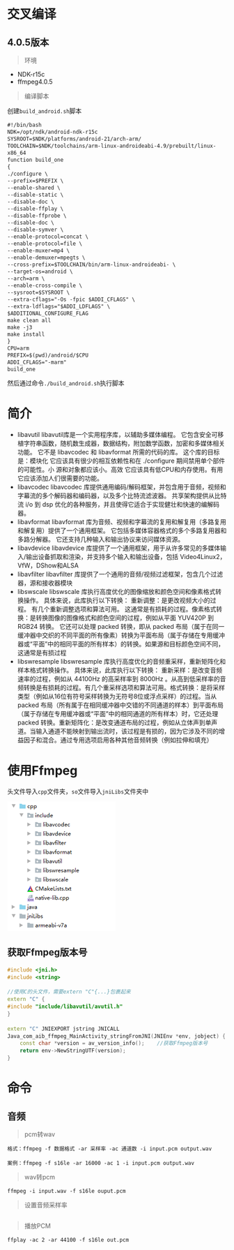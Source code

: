 # 交叉编译

## 4.0.5版本

> 环境

* NDK-r15c
* ffmpeg4.0.5

> 编译脚本

创建`build_android.sh`脚本

```shell
#!/bin/bash
NDK=/opt/ndk/android-ndk-r15c
SYSROOT=$NDK/platforms/android-21/arch-arm/
TOOLCHAIN=$NDK/toolchains/arm-linux-androideabi-4.9/prebuilt/linux-x86_64
function build_one
{
./configure \
--prefix=$PREFIX \
--enable-shared \
--disable-static \
--disable-doc \
--disable-ffplay \
--disable-ffprobe \
--disable-doc \
--disable-symver \
--enable-protocol=concat \
--enable-protocol=file \
--enable-muxer=mp4 \
--enable-demuxer=mpegts \
--cross-prefix=$TOOLCHAIN/bin/arm-linux-androideabi- \
--target-os=android \
--arch=arm \
--enable-cross-compile \
--sysroot=$SYSROOT \
--extra-cflags="-Os -fpic $ADDI_CFLAGS" \
--extra-ldflags="$ADDI_LDFLAGS" \
$ADDITIONAL_CONFIGURE_FLAG
make clean all
make -j3
make install
}
CPU=arm
PREFIX=$(pwd)/android/$CPU
ADDI_CFLAGS="-marm"
build_one
```

然后通过命令`./build_android.sh`执行脚本

# 简介

* libavutil
  libavutil库是一个实用程序库，以辅助多媒体编程。 它包含安全可移植字符串函数，随机数生成器，数据结构，附加数学函数，加密和多媒体相关功能。 它不是 libavcodec 和 libavformat 所需的代码的库。
  这个库的目标是：模块化 它应该具有很少的相互依赖性和在 ./configure 期间禁用单个部件的可能性。小 源和对象都应该小。高效 它应该具有低CPU和内存使用。有用 它应该添加人们很需要的功能。
* libavcodec
  libavcodec 库提供通用编码/解码框架，并包含用于音频，视频和字幕流的多个解码器和编码器，以及多个比特流滤波器。
  共享架构提供从比特流 i/o 到 dsp 优化的各种服务，并且使得它适合于实现健壮和快速的编解码器。
* libavformat
  libavformat 库为音频、视频和字幕流的复用和解复用（多路复用和解复用）提供了一个通用框架。 它包括多媒体容器格式的多个多路复用器和多路分解器。
  它还支持几种输入和输出协议来访问媒体资源。
* libavdevice
  libavdevice 库提供了一个通用框架，用于从许多常见的多媒体输入/输出设备抓取和渲染，并支持多个输入和输出设备，包括 Video4Linux2，VfW，DShow和ALSA
* libavfilter
  libavfilter 库提供了一个通用的音频/视频过滤框架，包含几个过滤器，源和接收器模块
* libswscale
  libswscale 库执行高度优化的图像缩放和颜色空间和像素格式转换操作。
  具体来说，此库执行以下转换：
  重新调整：是更改视频大小的过程。 有几个重新调整选项和算法可用。 这通常是有损耗的过程。像素格式转换：是转换图像的图像格式和颜色空间的过程，例如从平面 YUV420P 到 RGB24 转换。 它还可以处理 packed 转换，即从 packed 布局（属于在同一缓冲器中交织的不同平面的所有像素）转换为平面布局（属于存储在专用缓冲器或“平面”中的相同平面的所有样本）的转换。如果源和目标颜色空间不同，这通常是有损过程
* libswresample
  libswresample 库执行高度优化的音频重采样，重新矩阵化和样本格式转换操作。
  具体来说，此库执行以下转换：
  重新采样：是改变音频速率的过程，例如从 44100Hz 的高采样率到 8000Hz 。从高到低采样率的音频转换是有损耗的过程。有几个重采样选项和算法可用。格式转换：是将采样类型（例如从16位有符号采样转换为无符号8位或浮点采样）的过程。当从 packed 布局（所有属于在相同缓冲器中交错的不同通道的样本）到平面布局（属于存储在专用缓冲器或“平面”中的相同通道的所有样本）时，它还处理 packed 转换。重新矩阵化：是改变通道布局的过程，例如从立体声到单声道。当输入通道不能映射到输出流时，该过程是有损的，因为它涉及不同的增益因子和混合。通过专用选项启用各种其他音频转换（例如拉伸和填充）

# 使用Ffmpeg

头文件导入`cpp`文件夹，`so`文件导入`jniLibs`文件夹中

![](TIM截图20200302102633.png)

## 获取Ffmpeg版本号

```c++
#include <jni.h>
#include <string>

//使用C的头文件，需要extern "C"{...}包裹起来
extern "C" {
#include "include/libavutil/avutil.h"
}

extern "C" JNIEXPORT jstring JNICALL
Java_com_aib_ffmpeg_MainActivity_stringFromJNI(JNIEnv *env, jobject) {
    const char *version = av_version_info();    //获取Ffmpeg版本号
    return env->NewStringUTF(version);
}
```

# 命令

## 音频

> pcm转wav

```
格式：ffmpeg -f 数据格式 -ar 采样率 -ac 通道数 -i input.pcm output.wav

案例：ffmpeg -f s16le -ar 16000 -ac 1 -i input.pcm output.wav
```

> wav转pcm

```
ffmpeg -i input.wav -f s16le ouput.pcm
```

> 设置音频采样率

```

```

> 播放PCM

```
ffplay -ac 2 -ar 44100 -f s16le out.pcm
```

